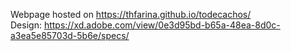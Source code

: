Webpage hosted on https://thfarina.github.io/todecachos/
<br>
Design: https://xd.adobe.com/view/0e3d95bd-b65a-48ea-8d0c-a3ea5e85703d-5b6e/specs/